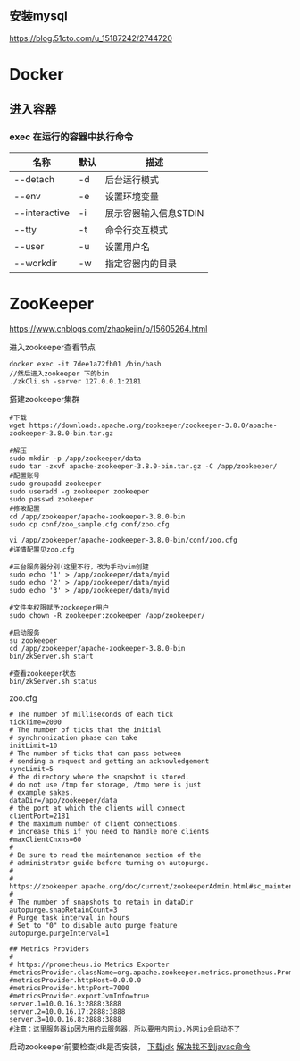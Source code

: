 
## 安装mysql
https://blog.51cto.com/u_15187242/2744720

# Docker

## 进入容器

### exec 在运行的容器中执行命令

|   名称   |   默认   |   描述   |
| ---- | ---- | ---- |
|   --detach   |   -d   |  后台运行模式    |
|    --env  |   -e   |   设置环境变量   |
|  --interactive    |   -i   |  展示容器输入信息STDIN    |
|   --tty   |    -t  |   命令行交互模式   |
|   --user   |  -u    |  设置用户名    |
|    --workdir  |   -w   |   指定容器内的目录   |

# ZooKeeper

https://www.cnblogs.com/zhaokejin/p/15605264.html

进入zookeeper查看节点

~~~
docker exec -it 7dee1a72fb01 /bin/bash
//然后进入zookeeper 下的bin
./zkCli.sh -server 127.0.0.1:2181
~~~

搭建zookeeper集群 
~~~shell
#下载
wget https://downloads.apache.org/zookeeper/zookeeper-3.8.0/apache-zookeeper-3.8.0-bin.tar.gz

#解压
sudo mkdir -p /app/zookeeper/data
sudo tar -zxvf apache-zookeeper-3.8.0-bin.tar.gz -C /app/zookeeper/
#配置账号
sudo groupadd zookeeper
sudo useradd -g zookeeper zookeeper
sudo passwd zookeeper
#修改配置
cd /app/zookeeper/apache-zookeeper-3.8.0-bin
sudo cp conf/zoo_sample.cfg conf/zoo.cfg

vi /app/zookeeper/apache-zookeeper-3.8.0-bin/conf/zoo.cfg
#详情配置见zoo.cfg

#三台服务器分别(这里不行，改为手动vim创建
sudo echo '1' > /app/zookeeper/data/myid
sudo echo '2' > /app/zookeeper/data/myid
sudo echo '3' > /app/zookeeper/data/myid

#文件夹权限赋予zookeeper用户
sudo chown -R zookeeper:zookeeper /app/zookeeper/

#启动服务
su zookeeper
cd /app/zookeeper/apache-zookeeper-3.8.0-bin
bin/zkServer.sh start

#查看zookeeper状态
bin/zkServer.sh status
~~~

zoo.cfg
~~~
# The number of milliseconds of each tick
tickTime=2000
# The number of ticks that the initial
# synchronization phase can take
initLimit=10
# The number of ticks that can pass between
# sending a request and getting an acknowledgement
syncLimit=5
# the directory where the snapshot is stored.
# do not use /tmp for storage, /tmp here is just
# example sakes.
dataDir=/app/zookeeper/data
# the port at which the clients will connect
clientPort=2181
# the maximum number of client connections.
# increase this if you need to handle more clients
#maxClientCnxns=60
#
# Be sure to read the maintenance section of the
# administrator guide before turning on autopurge.
#
# https://zookeeper.apache.org/doc/current/zookeeperAdmin.html#sc_maintenance
#
# The number of snapshots to retain in dataDir
autopurge.snapRetainCount=3
# Purge task interval in hours
# Set to "0" to disable auto purge feature
autopurge.purgeInterval=1

## Metrics Providers
#
# https://prometheus.io Metrics Exporter
#metricsProvider.className=org.apache.zookeeper.metrics.prometheus.PrometheusMetricsProvider
#metricsProvider.httpHost=0.0.0.0
#metricsProvider.httpPort=7000
#metricsProvider.exportJvmInfo=true
server.1=10.0.16.3:2888:3888
server.2=10.0.16.17:2888:3888
server.3=10.0.16.8:2888:3888
#注意：这里服务器ip因为用的云服务器，所以要用内网ip,外网ip会启动不了
~~~

启动zookeeper前要检查jdk是否安装，
[下载jdk](https://blog.csdn.net/qq_44543508/article/details/108864424)
[解决找不到javac命令](https://blog.csdn.net/qq_42720183/article/details/117439447)
